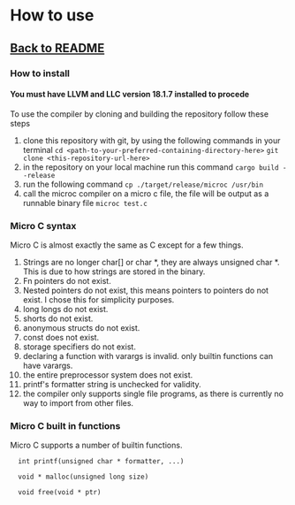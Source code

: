 # How to use

## [Back to README](../README.md)

### How to install

#### You must have LLVM and LLC version 18.1.7 installed to procede

To use the compiler by cloning and building the repository follow these steps

1. clone this repository with git, by using the following commands in your terminal
   ```cd <path-to-your-preferred-containing-directory-here>```
   ```git clone <this-repository-url-here>```
2. in the repository on your local machine run this command
   ```cargo build --release```
3. run the following command
   ```cp ./target/release/microc /usr/bin```
4. call the microc compiler on a micro c file, the file will be output as a runnable binary file
   ```microc test.c```

### Micro C syntax

Micro C is almost exactly the same as C except for a few things.

1. Strings are no longer char[] or char *, they are always unsigned char *. This is due to how strings are stored in the
   binary.
2. Fn pointers do not exist.
3. Nested pointers do not exist, this means pointers to pointers do not exist. I chose this for simplicity purposes.
4. long longs do not exist.
5. shorts do not exist.
6. anonymous structs do not exist.
7. const does not exist.
8. storage specifiers do not exist.
9. declaring a function with varargs is invalid. only builtin functions can have varargs.
10. the entire preprocessor system does not exist.
11. printf's formatter string is unchecked for validity.
12. the compiler only supports single file programs, as there is currently no way to import from other files.

### Micro C built in functions

Micro C supports a number of builtin functions.

      int printf(unsigned char * formatter, ...)
      
      void * malloc(unsigned long size)
      
      void free(void * ptr)
